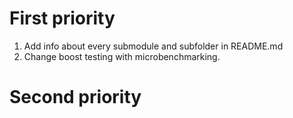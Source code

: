 # First priority

1. Add info about every submodule and subfolder in README.md
2. Change boost testing with microbenchmarking.

# Second priority
